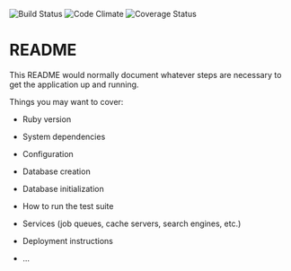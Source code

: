 ![Build Status](https://codeship.com/projects/<YOUR_PROJECT_UUID>/status?branch=master)
![Code Climate](https://codeclimate.com/github/<YOUR_GITHUB_USERNAME>/<YOUR_REPO_NAME>.png)
![Coverage Status](https://coveralls.io/repos/<YOUR_GITHUB_USERNAME>/<YOUR_REPO_NAME>/badge.png)

# README

This README would normally document whatever steps are necessary to get the
application up and running.

Things you may want to cover:

* Ruby version

* System dependencies

* Configuration

* Database creation

* Database initialization

* How to run the test suite

* Services (job queues, cache servers, search engines, etc.)

* Deployment instructions

* ...
